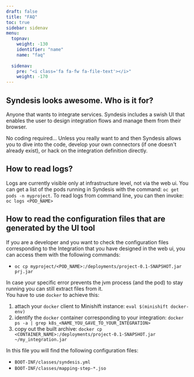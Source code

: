 ```yaml
---
draft: false
title: "FAQ"
toc: true
sidebar: sidenav
menu:
  topnav:
    weight: -130
    identifier: "name"
    name: "faq"
  
  sidenav:
    pre: "<i class='fa fa-fw fa-file-text'></i>"
    weight: -170
---
```


## Syndesis looks awesome. Who is it for?
Anyone that wants to integrate services. Syndesis includes a swish UI that enables the user to design integration flows and manage them from their browser.

No coding required... Unless you really want to and then Syndesis allows you to dive into the code, develop your own connectors (if one doesn't already exist), or hack on the integration definition directly.

## How to read logs?
Logs are currently visible only at infrastructure level, not via the web ui.
You can get a list of the pods running in Syndesis with the command: `oc get pods -n myproject`.  To read logs from command line, you can then invoke: `oc logs <POD_NAME>`

## How to read the configuration files that are generated by the UI tool
If you are a developer and you want to check the configuration files corresponding to the Integration that you have designed in the web ui, you can access them with the following commands:
- `oc cp myproject/<POD_NAME>:/deployments/project-0.1-SNAPSHOT.jar prj.jar`

In case your specific error prevents the jvm process (and the pod) to stay running you can still extract files from it.  
You have to use `docker` to achieve this:

1. attach your `docker` client to Minishift instance: `eval $(minishift docker-env)`
2. identify the `docker` container corresponding to your integration: `docker ps -a | grep k8s_<NAME_YOU_GAVE_TO_YOUR_INTEGRATION>`
3. copy out the built archive: `docker cp <CONTAINER_NAME>:/deployments/project-0.1-SNAPSHOT.jar ~/my_integration.jar`

In this file you will find the following configuration files:

- `BOOT-INF/classes/syndesis.yml`
- `BOOT-INF/classes/mapping-step-*.jso`